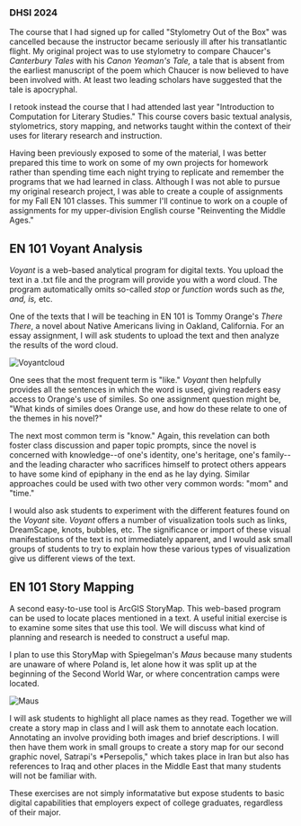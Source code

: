 ### DHSI 2024

The course that I had signed up for called "Stylometry Out of the Box" was cancelled because the instructor became seriously ill after his transatlantic flight. My original project was to use stylometry to compare Chaucer's *Canterbury Tales* with his *Canon Yeoman's Tale,* a tale that is absent from the earliest manuscript of the poem which Chaucer is now believed to have been involved with. At least two leading scholars have suggested that the tale is apocryphal.

I retook instead the course that I had attended last year "Introduction to Computation for Literary Studies." This course covers basic textual analysis, stylometrics, story mapping, and networks taught within the context of their uses for literary research and instruction.

Having been previously exposed to some of the material, I was better prepared this time to work on some of my own projects for homework rather than spending time each night trying to replicate and remember the programs that we had learned in class. Although I was not able to pursue my original research project, I was able to create a couple of assignments for my Fall EN 101 classes. This summer I'll continue to work on a couple of assignments for my upper-division English course "Reinventing the Middle Ages."

## EN 101 Voyant Analysis

*Voyant* is a web-based analytical program for digital texts. You upload the text in a .txt file and the program will provide you with a word cloud. The program automatically omits so-called *stop* or *function* words such as *the,* *and,* *is,* etc.


One of the texts that I will be teaching in EN 101 is Tommy Orange's *There There*, a novel about Native Americans living in Oakland, California. For an essay assignment, I will ask students to upload the text and then analyze the results of the word cloud.

![Voyantcloud](https://photos.app.goo.gl/b9DznfEjUapuK4NGA)



One sees that the most frequent term is "like." *Voyant* then helpfully provides all the sentences in which the word is used, giving readers easy access to Orange's use of similes. So one assignment question might be, "What kinds of similes does Orange use, and how do these relate to one of the themes in his novel?"

The next most common term is "know."  Again, this revelation can both foster class discussion and paper topic prompts, since the novel is concerned with knowledge--of one's identity, one's heritage, one's family--and the leading character who sacrifices himself to protect others appears to have some kind of epiphany in the end as he lay dying. Similar approaches could be used with two other very common words: "mom" and "time."

I would also ask students to experiment with the different features found on the *Voyant* site. *Voyant* offers a number of visualization tools such as links, DreamScape, knots, bubbles, etc. The significance or import of these visual manifestations of the text is not immediately apparent, and I would ask small groups of students to try to explain how these various types of visualization give us different views of the text.

## EN 101 Story Mapping

A second easy-to-use tool is ArcGIS StoryMap. This web-based program can be used to locate places mentioned in a text. A useful initial exercise is to examine some sites that use this tool. We will discuss what kind of planning and research is needed to construct a useful map.

I plan to use this StoryMap with Spiegelman's *Maus* because many students are unaware of where Poland is, let alone how it was split up at the beginning of the Second World War, or where concentration camps were located.

![Maus](https://m.media-amazon.com/images/I/A1pUyqvAOwL._AC_UF1000,1000_QL80_.jpg)


I will ask students to highlight all place names as they read. Together we will create a story map in class and I will ask them to annotate each location. Annotating an involve providing both images and brief descriptions. I will then have them work in small groups to create a story map for our second graphic novel, Satrapi's *Persepolis," which takes place in Iran but also has references to Iraq and other places in the Middle East that many students will not be familiar with. 

These exercises are not simply informatative but expose students to basic digital capabilities that employers expect of college graduates, regardless of their major.
